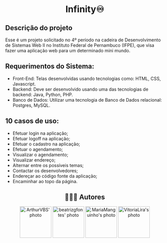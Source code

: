 <h1 align="center">Infinity♾️</h1>

## Descrição do projeto
Esse é um projeto solicitado no 4º período na cadeira de Desenvolvimento de Sistemas Web II no Instituto Federal de Pernambuco (IFPE), que visa fazer uma aplicação web para um determinado mini mundo.

## Requerimentos do Sistema:
- Front-End: Telas desenvolvidas usando tecnologias como: HTML, CSS, Javascript.
- Backend: Deve ser desenvolvido usando uma das tecnologias de backend: Java, Python, PHP.
- Banco de Dados: Utilizar uma tecnologia de Banco de Dados relacional: Postgres, MySQL.

## 10 casos de uso:
- Efetuar login na aplicação;
- Efetuar logoff na aplicação;
- Efetuar o cadastro na aplicação;
- Efetuar o agendamento;
- Visualizar o agendamento;
- Visualizar endereço;
- Alternar entre os possíveis temas;
- Contactar os desenvolvedores;
- Endereçar ao código fonte da aplicação;
- Encaminhar ao topo da página.

<h2 align="center">👨🏽‍💻 Autores</h2>
<div align="center">
  <img width="100px;" src="https://avatars.githubusercontent.com/u/84406367?v=4" alt="ArthurVBS' photo"/>
  <img width="100px;" src="https://avatars.githubusercontent.com/u/85123299?v=4" alt="beatrizgfontes' photo"/>
  <img width="100px;" src="https://avatars.githubusercontent.com/u/84513183?v=4" alt="MariaManguinho's photo"/>
  <img width="100px;" src="https://avatars.githubusercontent.com/u/83993289?v=4" alt="VitoriaLira's photo"/>
</div>
